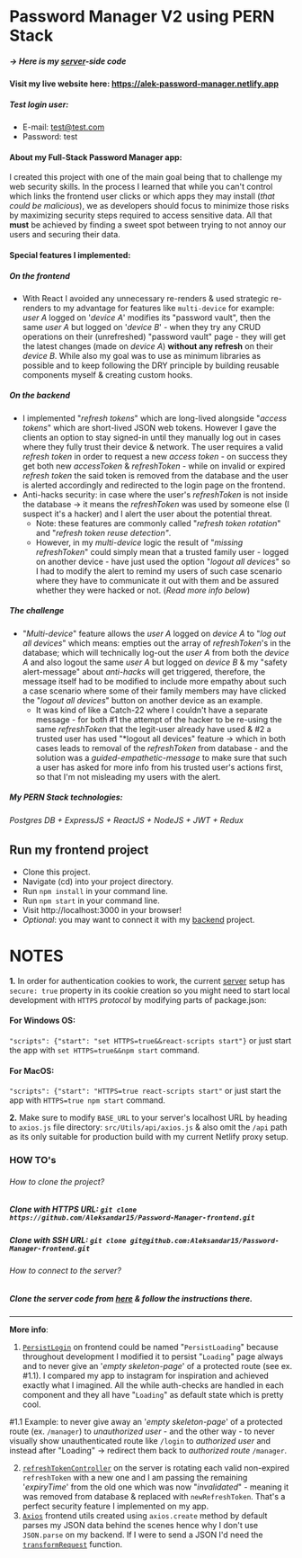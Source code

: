 # Password Manager V2 using PERN Stack

##### -> Here is my <a href="https://github.com/Aleksandar15/password-manager-server">server</a>-side code

#### Visit my live website here: https://alek-password-manager.netlify.app

##### Test login user:

- E-mail: test@test.com
- Password: test


#### About my Full-Stack Password Manager app:

I created this project with one of the main goal being that to challenge my web security skills. In the process I learned that while you can't control which links the frontend user clicks or which apps they may install (_that could be malicious_), we as developers should focus to minimize those risks by maximizing security steps required to access sensitive data. All that **must** be achieved by finding a sweet spot between trying to not annoy our users and securing their data.

#### Special features I implemented:

##### On the frontend

- With React I avoided any unnecessary re-renders & used strategic re-renders to my advantage for features like `multi-device` for example: _user A_ logged on '_device A_' modifies its "password vault", then the same _user A_ but logged on '_device B_' - when they try any CRUD operations on their (unrefreshed) "password vault" page - they will get the latest changes (made on _device A_) **without any refresh** on their _device B_. While also my goal was to use as minimum libraries as possible and to keep following the DRY principle by building reusable components myself & creating custom hooks.

##### On the backend

- I implemented "_refresh tokens_" which are long-lived alongside "_access tokens_" which are short-lived JSON web tokens. However I gave the clients an option to stay signed-in until they manually log out in cases where they fully trust their device & network. The user requires a valid _refresh token_ in order to request a new _access token_ - on success they get both new _accessToken_ & _refreshToken_ - while on invalid or expired _refresh token_ the said token is removed from the database and the user is alerted accordingly and redirected to the login page on the frontend.
- Anti-hacks security: in case where the user's _refreshToken_ is not inside the database -> it means the _refreshToken_ was used by someone else (I suspect it's a hacker) and I alert the user about the potential threat.
  - Note: these features are commonly called "*refresh token rotation*" and "*refresh token reuse detection"*.
  - However, in my *multi-device* logic the result of "*missing refreshToken*" could simply mean that a trusted family user - logged on another device - have just used the option "*logout all devices*" so I had to modify the alert to remind my users of such case scenario where they have to communicate it out with them and be assured whether they were hacked or not. (*Read more info below*)

##### The challenge

- "_Multi-device_" feature allows the _user A_ logged on _device A_ to "_log out all devices_" which means: empties out the array of _refreshToken_'s in the database; which will technically log-out the *user A* from both the *device A* and also logout the same _user A_ but logged on _device B_ & my "safety alert-message" about _anti-hacks_ will get triggered, therefore, the message itself had to be modified to include more empathy about such a case scenario where some of their family members may have clicked the "_logout all devices_" button on another device as an example. 
  - It was kind of like a Catch-22 where I couldn't have a separate message - for both #1 the attempt of the hacker to be re-using the same *refreshToken* that the legit-user already have used & #2 a trusted user has used "*logout all devices" feature -> which in both cases leads to removal of the *refreshToken* from database - and the solution was a _guided-empathetic-message_ to make sure that such a user has asked for more info from his trusted user's actions first, so that I'm not misleading my users with the alert.

##### My PERN Stack technologies:

###### Postgres DB + ExpressJS + ReactJS + NodeJS + JWT + Redux

## Run my frontend project

- Clone this project.
- Navigate (cd) into your project directory.
- Run `npm install` in your command line.
- Run `npm start` in your command line.
- Visit http://localhost:3000 in your browser!
- _Optional_: you may want to connect it with my <a href="https://github.com/Aleksandar15/password-manager-server">backend</a> project.

# NOTES

**1.** In order for authentication cookies to work, the current <a href="https://github.com/Aleksandar15/password-manager-server">server</a> setup has `secure: true` property in its cookie creation so you might need to start local development with `HTTPS` _protocol_ by modifying parts of package.json:

#### For Windows OS:

`"scripts": {"start": "set HTTPS=true&&react-scripts start"}` or just start the app with `set HTTPS=true&&npm start` command.

#### For MacOS:

`"scripts": {"start": "HTTPS=true react-scripts start"` or just start the app with `HTTPS=true npm start` command.

**2.** Make sure to modify `BASE_URL` to your server's localhost URL by heading to `axios.js` file directory: `src/Utils/api/axios.js` & also omit the `/api` path as its only suitable for production build with my current Netlify proxy setup.

### HOW TO's

###### How to clone the project?

##### Clone with HTTPS URL: `git clone https://github.com/Aleksandar15/Password-Manager-frontend.git`

##### Clone with SSH URL: `git clone git@github.com:Aleksandar15/Password-Manager-frontend.git`

###### How to connect to the server?

##### Clone the server code from <a href="https://github.com/Aleksandar15/password-manager-server">here</a> & follow the instructions there.

---

**More info**:

1. <a href="https://github.com/Aleksandar15/Password-Manager-frontend/blob/main/src/components/PersistLogin/PersistLogin.js">`PersistLogin`</a> on frontend could be named "`PersistLoading`" because throughout development I modified it to persist "`Loading`" page always and to never give an '_empty skeleton-page_' of a protected route (see ex. #1.1). I compared my app to instagram for inspiration and achieved exactly what I imagined. All the while auth-checks are handled in each component and they all have "`Loading`" as default state which is pretty cool.

#1.1 Example: to never give away an '_empty skeleton-page_' of a protected route (ex. `/manager`) to _unauthorized user_ - and the other way - to never visually show unauthenticated route like `/login` to _authorized user_ and instead after "Loading" -> redirect them back to _authorized route_ `/manager`.

2. <a href="https://github.com/Aleksandar15/password-manager-server/blob/main/controllers/refreshTokenController.js">`refreshTokenController`</a> on the server is rotating each valid non-expired `refreshToken` with a new one and I am passing the remaining '_expiryTime_' from the old one which was now "_invalidated_" - meaning it was removed from database & replaced with `newRefreshToken`. That's a perfect security feature I implemented on my app.
3. <a href="https://github.com/Aleksandar15/Password-Manager-frontend/blob/main/src/Utils/api/axios.js">`Axios`</a> frontend utils created using `axios.create` method by default parses my JSON data behind the scenes hence why I don't use `JSON.parse` on my backend. If I were to send a JSON I'd need the <a href="https://axios-http.com/docs/req_config">`transformRequest`</a> function.
